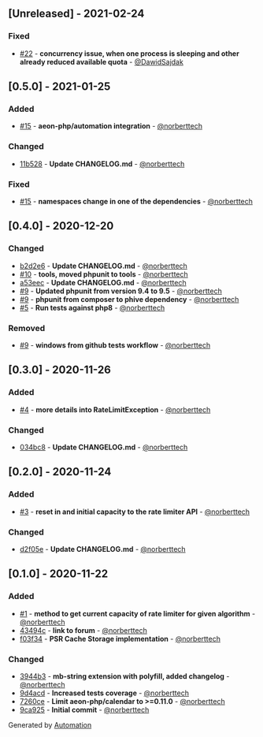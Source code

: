 ## [Unreleased] - 2021-02-24

### Fixed
- [#22](https://github.com/aeon-php/rate-limiter/pull/22) - **concurrency issue, when one process is sleeping and other already reduced available quota** - [@DawidSajdak](https://github.com/DawidSajdak)

## [0.5.0] - 2021-01-25

### Added
- [#15](https://github.com/aeon-php/rate-limiter/pull/15) - **aeon-php/automation integration** - [@norberttech](https://github.com/norberttech)

### Changed
- [11b528](https://github.com/aeon-php/rate-limiter/commit/11b5283b8c2347e566595e58b9c367ea744ef449) - **Update CHANGELOG.md** - [@norberttech](https://github.com/norberttech)

### Fixed
- [#15](https://github.com/aeon-php/rate-limiter/pull/15) - **namespaces change in one of the dependencies** - [@norberttech](https://github.com/norberttech)

## [0.4.0] - 2020-12-20

### Changed
- [b2d2e6](https://github.com/aeon-php/rate-limiter/commit/b2d2e61047f2c0f2256e0035a765c88dd1c4fe72) - **Update CHANGELOG.md** - [@norberttech](https://github.com/norberttech)
- [#10](https://github.com/aeon-php/rate-limiter/pull/10) - **tools, moved phpunit to tools** - [@norberttech](https://github.com/norberttech)
- [a53eec](https://github.com/aeon-php/rate-limiter/commit/a53eec4940caba047447181cc9ee98497428581b) - **Update CHANGELOG.md** - [@norberttech](https://github.com/norberttech)
- [#9](https://github.com/aeon-php/rate-limiter/pull/9) - **Updated phpunit from version 9.4 to 9.5** - [@norberttech](https://github.com/norberttech)
- [#9](https://github.com/aeon-php/rate-limiter/pull/9) - **phpunit from composer to phive dependency** - [@norberttech](https://github.com/norberttech)
- [#5](https://github.com/aeon-php/rate-limiter/pull/5) - **Run tests against php8** - [@norberttech](https://github.com/norberttech)

### Removed
- [#9](https://github.com/aeon-php/rate-limiter/pull/9) - **windows from github tests workflow** - [@norberttech](https://github.com/norberttech)

## [0.3.0] - 2020-11-26

### Added
- [#4](https://github.com/aeon-php/rate-limiter/pull/4) - **more details into RateLimitException** - [@norberttech](https://github.com/norberttech)

### Changed
- [034bc8](https://github.com/aeon-php/rate-limiter/commit/034bc8fc4d4bbe2ba2be9847f2ebe106569f9940) - **Update CHANGELOG.md** - [@norberttech](https://github.com/norberttech)

## [0.2.0] - 2020-11-24

### Added
- [#3](https://github.com/aeon-php/rate-limiter/pull/3) - **reset in and initial capacity to the rate limiter API** - [@norberttech](https://github.com/norberttech)

### Changed
- [d2f05e](https://github.com/aeon-php/rate-limiter/commit/d2f05e44226cfde028b708fdd9ab8c172ff95eb4) - **Update CHANGELOG.md** - [@norberttech](https://github.com/norberttech)

## [0.1.0] - 2020-11-22

### Added
- [#1](https://github.com/aeon-php/rate-limiter/pull/1) - **method to get current capacity of rate limiter for given algorithm** - [@norberttech](https://github.com/norberttech)
- [43494c](https://github.com/aeon-php/rate-limiter/commit/43494cf82f7c4dea2c8289385ec70b917ef5efc8) - **link to forum** - [@norberttech](https://github.com/norberttech)
- [f03f34](https://github.com/aeon-php/rate-limiter/commit/f03f343bcefd765ad2c50596c1757de5d6a30e51) - **PSR Cache Storage implementation** - [@norberttech](https://github.com/norberttech)

### Changed
- [3944b3](https://github.com/aeon-php/rate-limiter/commit/3944b3cf1edc3696649a6bf971d9c524fbaa8385) - **mb-string extension with polyfill, added changelog** - [@norberttech](https://github.com/norberttech)
- [9d4acd](https://github.com/aeon-php/rate-limiter/commit/9d4acdc5e5a3be7346e3869e2e144042dea1b377) - **Increased tests coverage** - [@norberttech](https://github.com/norberttech)
- [7260ce](https://github.com/aeon-php/rate-limiter/commit/7260ceaeeda9c099d730119c772b388aa89af475) - **Limit aeon-php/calendar to >=0.11.0** - [@norberttech](https://github.com/norberttech)
- [9ca925](https://github.com/aeon-php/rate-limiter/commit/9ca925c7bafd32de5e1dc750591425f9ae36f392) - **Initial commit** - [@norberttech](https://github.com/norberttech)

Generated by [Automation](https://github.com/aeon-php/automation)